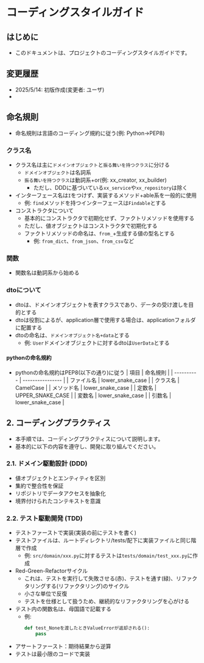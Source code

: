 # コーディングスタイルガイド

## はじめに
- このドキュメントは、プロジェクトのコーディングスタイルガイドです。

## 変更履歴
- 2025/5/14: 初版作成(変更者: ユーザ)
- 

## 命名規則
- 命名規則は言語のコーディング規約に従う(例: Python→PEP8)

### クラス名
- クラス名は主に`ドメインオブジェクト`と`振る舞いを持つクラス`に分ける
  - `ドメインオブジェクト`は名詞系
  - `振る舞いを持つクラス`は動詞系+or(例: xx_creator, xx_builder)
    - ただし、DDDに基づいている`xx_service`や`xx_repository`は除く
- インターフェース名は`I`をつけず、実装するメソッド+able系を一般的に使用
  - 例: `find`メソッドを持つインターフェースは`Findable`とする
- コンストラクタについて
  - 基本的にコンストラクタで初期化せず、ファクトリメソッドを使用する
  - ただし、値オブジェクトはコンストラクタで初期化する
  - ファクトリメソッドの命名は、`from_`+生成する値の型名とする
    - 例: `from_dict`、`from_json`、`from_csv`など

### 関数
- 関数名は動詞系から始める

### dtoについて
- dtoは、ドメインオブジェクトを表すクラスであり、データの受け渡しを目的とする
- dtoは役割によるが、application層で使用する場合は、applicationフォルダに配置する
- dtoの命名は、`ドメインオブジェクト名+data`とする
  - 例: `User`ドメインオブジェクトに対するdtoは`UserData`とする

#### pythonの命名規約
- pythonの命名規約はPEP8(以下の通り)に従う
| 項目       | 命名規則         |
| ---------- | ---------------- |
| ファイル名 | lower_snake_case |
| クラス名   | CamelCase        |
| メソッド名 | lower_snake_case |
| 定数名     | UPPER_SNAKE_CASE |
| 変数名     | lower_snake_case |
| 引数名     | lower_snake_case |

## 2. コーディングプラクティス
- 本手順では、コーディングプラクティスについて説明します。
- 基本的に以下の内容を遵守し、開発に取り組んでください。

### 2.1. ドメイン駆動設計 (DDD)
- 値オブジェクトとエンティティを区別
- 集約で整合性を保証
- リポジトリでデータアクセスを抽象化
- 境界付けられたコンテキストを意識

### 2.2. テスト駆動開発 (TDD)
- テストファーストで実装(実装の前にテストを書く)
- テストファイルは、ルートディレクトリ/tests/配下に実装ファイルと同じ階層で作成
  - 例: `src/domain/xxx.py`に対するテストは`tests/domain/test_xxx.py`に作成
- Red-Green-Refactorサイクル
  - これは、テストを実行して失敗させる(赤)、テストを通す(緑)、リファクタリングする(リファクタリング)のサイクル
  - 小さな単位で反復
  - テストを仕様として扱うため、継続的なリファクタリングを心がける
- テスト内の関数名は、母国語で記載する
  - 例: 
    ```python
    def test_Noneを渡したときValueErrorが返却される():
        pass
    ```
- アサートファースト：期待結果から逆算
- テストは最小限のコードで実装


